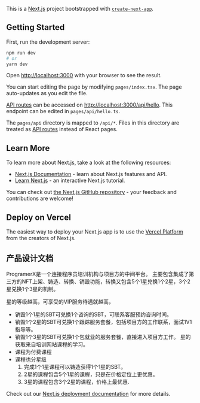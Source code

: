 This is a [Next.js](https://nextjs.org/) project bootstrapped with [`create-next-app`](https://github.com/vercel/next.js/tree/canary/packages/create-next-app).

## Getting Started

First, run the development server:

```bash
npm run dev
# or
yarn dev
```

Open [http://localhost:3000](http://localhost:3000) with your browser to see the result.

You can start editing the page by modifying `pages/index.tsx`. The page auto-updates as you edit the file.

[API routes](https://nextjs.org/docs/api-routes/introduction) can be accessed on [http://localhost:3000/api/hello](http://localhost:3000/api/hello). This endpoint can be edited in `pages/api/hello.ts`.

The `pages/api` directory is mapped to `/api/*`. Files in this directory are treated as [API routes](https://nextjs.org/docs/api-routes/introduction) instead of React pages.

## Learn More

To learn more about Next.js, take a look at the following resources:

- [Next.js Documentation](https://nextjs.org/docs) - learn about Next.js features and API.
- [Learn Next.js](https://nextjs.org/learn) - an interactive Next.js tutorial.

You can check out [the Next.js GitHub repository](https://github.com/vercel/next.js/) - your feedback and contributions are welcome!

## Deploy on Vercel

The easiest way to deploy your Next.js app is to use the [Vercel Platform](https://vercel.com/new?utm_medium=default-template&filter=next.js&utm_source=create-next-app&utm_campaign=create-next-app-readme) from the creators of Next.js.


## 产品设计文档

ProgramerX是一个连接程序员培训机构与项目方的中间平台。
主要包含集成了第三方的NFT上架、铸造、转换、销毁功能，转换又包含5个1星兑换1个2星，3个2星兑换1个3星的机制。

星的等级越高，可享受的VIP服务待遇就越高，
  - 销毁1个1星的SBT可兑换1个咨询的SBT，可联系客服预约咨询时间。
  - 销毁1个2星的SBT可兑换1个跟踪服务套餐，包括项目方的工作联系，面试1V1指导等。
  - 销毁1个3星的SBT可兑换1个包就业的服务套餐，直接进入项目方工作。
星的获取来自培训网站课程的学习。
  - 课程为付费课程
  - 课程也分星级
    1. 完成1个1星课程可以铸造获得1个1星的SBT。
    2. 2星的课程包含5个1星的课程，只是在价格定位上更优惠。
    3. 3星的课程包含3个2星的课程，价格上最优惠.









Check out our [Next.js deployment documentation](https://nextjs.org/docs/deployment) for more details.
